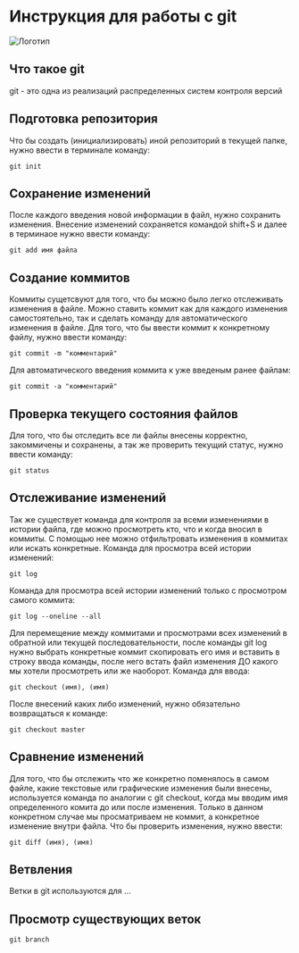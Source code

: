 # **Инструкция для работы с git**

![Логотип](git.jpeg)

## Что такое git

git  - это одна из реализаций распределенных систем контроля версий

## Подготовка репозитория

Что бы создать (инициализировать) иной репозиторий в текущей папке, нужно ввести в терминале команду:

    git init

## Сохранение изменений

После каждого введения новой информации в файл, нужно сохранить изменения. Внесение изменений сохраняется командой shift+S и далее в терминаое нужно ввести команду:

    git add имя файла

## Создание коммитов

Коммиты сущетсвуют для того, что бы можно было легко отслеживать изменения в файле. Можно ставить коммит как для каждого изменения самостоятельно, так и сделать команду для автоматического изменения в файле. Для того, что бы ввести коммит к конкретному файлу, нужно ввести команду:

    git commit -m "комментарий"

Для автоматического введения коммита к уже введеным ранее файлам:

    git commit -a "комментарий"

## Проверка текущего состояния файлов

Для того, что бы отследить все ли файлы внесены корректно, закоммичены и сохранены, а так же проверить текущий статус, нужно ввести команду:

    git status

## Отслеживание изменений

Так же существует команда для контроля за всеми изменениями в истории файла, где можно просмотреть кто, что и когда вносил в коммиты. С помощью нее можно отфильтровать изменения в коммитах или искать конкретные. Команда для просмотра всей истории изменений:

    git log 

Команда для просмотра всей истории изменений только с просмотром самого коммита:

    git log --oneline --all

Для перемещение между коммитами и просмотрами всех изменений в обратной или текущей последовательности, после команды git log нужно выбрать конкретные коммит скопировать его имя и вставить в строку ввода команды, после него встать файл изменения ДО какого мы хотели просмотреть или же наоборот. Команда для ввода:

    git checkout (имя), (имя)

После внесений каких либо изменений, нужно обязательно возвращаться к команде:

    git checkout master

   ## Сравнение изменений

   Для того, что бы отслежить что же конкретно поменялось в самом файле, какие текстовые или графические изменения были внесены, используется команда по аналогии с git checkout, когда мы вводим имя определенного комита до или после изменения. Только в данном конкретном случае мы просматриваем не коммит, а конкретное изменение внутри файла. Что бы проверить изменения, нужно ввести:

    git diff (имя), (имя) 

## Ветвления

Ветки в git используются для ...

## Просмотр существующих веток

    git branch
    